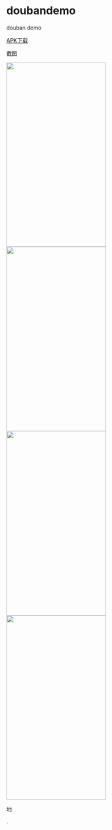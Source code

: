 # doubandemo
douban demo

  
    
   
   
<a href="https://github.com/sanlisanlisanli/doubandemo/tree/master/app/release">APK下载</a>  
  
   
截图 
  
  
<img src="https://github.com/sanlisanlisanli/doubandemo/blob/master/pics/01.jpg" width="260" height="480"/>  
  
   
<img src="https://github.com/sanlisanlisanli/doubandemo/blob/master/pics/02.jpg" width="260" height="480"/>   
  
  
<img src="https://github.com/sanlisanlisanli/doubandemo/blob/master/pics/03.jpg" width="260" height="480"/>  
   
    
<img src="https://github.com/sanlisanlisanli/doubandemo/blob/master/pics/04.jpg" width="260" height="480"/>   
   
   
地  
  
  
 .
